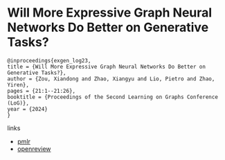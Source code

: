 # Will More Expressive Graph Neural Networks Do Better on Generative Tasks?

```
@inproceedings{exgen_log23,
title = {Will More Expressive Graph Neural Networks Do Better on Generative Tasks?},
author = {Zou, Xiandong and Zhao, Xiangyu and Lio, Pietro and Zhao, Yiren},
pages = {21:1--21:26},
booktitle = {Proceedings of the Second Learning on Graphs Conference (LoG)},
year = {2024}
}
```

links
- [pmlr](https://proceedings.mlr.press/v231/zou24a.html)
- [openreview](https://openreview.net/forum?id=aBL9SfWVJb)
